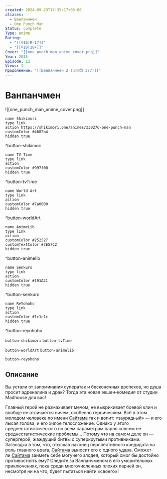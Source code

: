 ```yaml
---
created: 2024-09-23T17:35:17+03:00
aliases:
  - Ванпанчмен
  - One Punch Man
Status: complete
Type: anime
Rating:
  - "[[®️16|R-17]]"
  - "[[®️18|18+]]"
Cover: "[[one_punch_man_anime_cover.png]]"
Year: 2015
Episode: 12
Views: 1
Продолжение: "[[Ванпанчмен 2 (🇯🇵📺 377)]]"
---
```


# Ванпанчмен

![[one_punch_man_anime_cover.png]]

```button
name Shikimori
type link
action https://shikimori.one/animes/z30276-one-punch-man
customColor #4682b4
hidden true
```
^button-shikimori

```button
name TV Time
type link
action 
customColor #997f00
hidden true
```
^button-tvTime

```button
name World Art
type link
action 
customColor #7a0000
hidden true
```
^button-worldArt

```button
name AnimeLib
type link
action 
customColor #252527
customTextColor #7E57C2
hidden true
```
^button-animelib

```button
name Senkuro
type link
action 
customColor #191A21
hidden true
```
^button-senkuro

```button
name ReYohoho
type link
action 
customColor #1c1c1c
hidden true
```
^button-reyohoho



`button-shikimori` `button-tvTime`

`button-worldArt` `button-animelib`

`button-reyohoho`

## Описание

Вы устали от запоминания суператак и бесконечных доспехов, но душа просит адреналина и драк? Тогда эта новая экшен-комедия от студии Madhouse для вас!

Главный герой не размахивает мечом, не выкрикивает боевой клич и вообще не отличается ничем, особенно героическим. Всё в этом молодом человеке по имени [Сайтама](https://shikimori.one/characters/73935-saitama) так и вопит: «заурядный» — и его лысая голова, и его хилое телосложение. Однако у этого среднестатистического по всем параметрам парня совсем не среднестатистические проблемы... Потому что на самом деле он — супергерой, жаждущий битвы с суперкрутыми противниками. Загвоздка в том, что, отыскав наконец перспективного кандидата на роль главного врага, [Сайтама](https://shikimori.one/characters/73935-saitama) выносит его с одного удара. Сможет ли [Сайтама](https://shikimori.one/characters/73935-saitama) заиметь себе могучего злодея, который смог бы достойно противостоять ему? Следите за Ванпанчменом в его уморительных приключениях, пока среди многочисленных плохих парней он, несмотря ни на что, будет пытаться найти «своего»!
